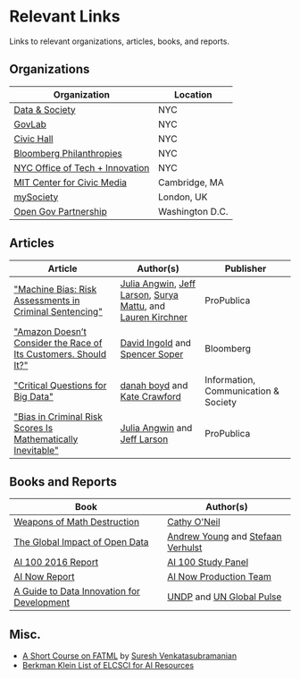 # Relevant Links

Links to relevant organizations, articles, books, and reports.

## Organizations

| Organization | Location |
| ------------ | -------- |
| [Data & Society](https://datasociety.net) | NYC |
| [GovLab](http://www.thegovlab.org) | NYC |
| [Civic Hall](http://civichall.org) | NYC |
| [Bloomberg Philanthropies](https://www.bloomberg.org) | NYC |
| [NYC Office of Tech + Innovation](http://www1.nyc.gov/site/forward/index.page) | NYC |
| [MIT Center for Civic Media](https://civic.mit.edu) | Cambridge, MA |
| [mySociety](https://www.mysociety.org) | London, UK |
| [Open Gov Partnership](http://www.opengovpartnership.org) | Washington D.C. |

## Articles

| Article | Author(s) | Publisher |
| ------- | ---------- | --------- |
| ["Machine Bias: Risk Assessments in Criminal Sentencing"](https://www.propublica.org/article/machine-bias-risk-assessments-in-criminal-sentencing) | [Julia Angwin](http://juliaangwin.com), [Jeff Larson](https://www.propublica.org/site/author/jeff_larson), [Surya Mattu](http://www.suryamattu.com), and [Lauren Kirchner](http://www.laurenbkirchner.com) | ProPublica |
| ["Amazon Doesn’t Consider the Race of Its Customers. Should It?"](http://www.bloomberg.com/graphics/2016-amazon-same-day/) | [David Ingold](https://twitter.com/davidingold) and [Spencer Soper](https://twitter.com/spencersoper) | Bloomberg |
| ["Critical Questions for Big Data"](http://www.tandfonline.com/doi/abs/10.1080/1369118X.2012.678878) | [danah boyd](http://www.danah.org) and [Kate Crawford](http://www.katecrawford.net) | Information, Communication & Society |
| ["Bias in Criminal Risk Scores Is Mathematically Inevitable"](https://www.propublica.org/article/bias-in-criminal-risk-scores-is-mathematically-inevitable-researchers-say) | [Julia Angwin](http://juliaangwin.com) and [Jeff Larson](https://www.propublica.org/site/author/jeff_larson) | ProPublica |

## Books and Reports

| Book | Author(s) |
| ---- | --------- |
| [Weapons of Math Destruction](https://www.amazon.com/Weapons-Math-Destruction-Increases-Inequality/dp/0553418815) | [Cathy O'Neil](https://mathbabe.org) |
| [The Global Impact of Open Data](http://www.oreilly.com/data/free/the-global-impact-of-open-data.csp) | [Andrew Young](http://www.thegovlab.org/team.html#andrew-young) and [Stefaan Verhulst](http://www.thegovlab.org/stefaan-verhulst.html) |
| [AI 100 2016 Report](https://ai100.stanford.edu/2016-report) | [AI 100 Study Panel](https://ai100.stanford.edu/2016-report/preface/participants) |
| [AI Now Report](https://artificialintelligencenow.com/media/documents/AINowSummaryReport_3_RpmwKHu.pdf) | [AI Now Production Team](https://artificialintelligencenow.com/schedule/conference/page/production-credits)
| [A Guide to Data Innovation for Development](http://unglobalpulse.org/sites/default/files/UNGP_BigDataGuide2016_%20Web.pdf) | [UNDP](http://www.undp.org) and [UN Global Pulse](http://unglobalpulse.org)

## Misc.

- [A Short Course on FATML](https://geomblog.github.io/fairness/) by [Suresh Venkatasubramanian](http://www.cs.utah.edu/~suresh/web/)
- [Berkman Klein List of ELCSCI for AI Resources](https://cyber.harvard.edu/node/99766)
